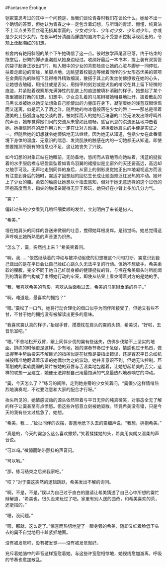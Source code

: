 #Fantasme Érotique

铠冢霙思考过的其中一个问题是，当我们谈论青春时我们在谈论什么。她给不出一个确切的答案，但她认为青春之中一定包含着幻想，与所谓的青涩、懵懂、纯真沾不上半点关系但丝毫无损其崇高的，少女对少年、少年对少女、少年对少年，亦或是少女对少女的，在夜半时分清醒而朦胧的脑海中会不受意识控制浮现而出的，令颊上泛起潮红的幻想。

校舍内有艳阳斜照的某个下午她确信了这一点。彼时放学声尾音已落，终于结束的拖堂后，纷繁的脚步退潮般从她身边经过。收纳好最后一本书本，提上装有双簧管的袋子起身正欲出门时，映入眼中的少女的背影险些让她的心脏与脚步一同停驻。扶着走廊边的窗缘，单脚点地，边眺望着校庭边等候着同伴的少女形态优美的颈项在金黄阳光的映照下显得格外精致细润，散搭于其上的发丝仿佛撩拨在她的心头，让她想去触碰，用指肚或是舌尖，用指甲的刻划或是犬齿的啃咬在其上留下轻微的痕迹，并紧贴着观察那充满弹性的肌肤上的痕迹被填补消融的样子。她想起了某个夜里被她打断的幻想。幻想中，少女总扎着的马尾辫被她粗暴地扯开，披着散乱的乌黑长发被她以她无法想象自己能使出的力量压在身下，凝望着她的浅蓝双眼惊慌而又迷离，似是沉入了酒之洋。随后她的吻冰雹般落在少女的唇上——那总是带着甜美的上扬弧度与她交谈的唇。被刺探而入的她的舌堵塞的口腔无法发出除哼鸣外的声音，她却觉得她们间的交流从未曾如此顺畅，感官讯息的洪流迅猛地冲击着她，她相信同样的反作用力也一定在让对方动摇，紧揪着她肩头的手便是实证之一。但随后她的幻想就令她懊恼地无法继续，因为她无从知道，包括少女在此番情境下身体的温度、无意识的喘息、发烫肌肤的触感在内的一切她都无从知道，即使想要推测所拥有的信息也不足，这让她丧失了兴致。

如今幻想的对象正站在她眼前，无防备地，悠闲而从容地背向她站着，浅蓝的挺拔着的水手服后襟与轻盈垂坠着如青鸟羽翼的裙摆似是比窗外的天还要高远，高远却又触手可及。无声地走到同伴的身后，从窗上的倒影发觉她正出神地凝视远方而没有注意到身后的她时，霙适才回想起的回忆生长成让她面颊泛红发热的冲动。她环上了少女的腰。柔软的触感让她想以十指去感知，但对于她无意选择的这个过低的环抱高度而言，指尖的触摸亲昵得无异于亵玩，她只好在小臂上多加几分力气。

“霙？”

偏转过头的少女看到几绺纤细柔顺的发丝，立刻明白了来者是何人。

“希美。”

埋在她肩头的同伴的唇送来微弱的吐息，搅得她耳根发痒。是错觉吗，她总觉得这声呼唤比她所熟悉的声音更为炽热。

“怎么了，霙，突然抱上来？”希美笑着问。

“啊，我……”依然继续着的冲动与被冲动驱使的幻想被这个问句打断，霙意识到自己做出的是在平日会让自己脸红心跳久久无法平复的行动。但她不想放手。希美柔软的腰腹，完全不同于她自己纤弱身躯的健康挺拔的背，与埋在希美肩头时所能闻到的清新香气构成了束缚她行动的牢笼，即使从结果上看束缚着对方的是她的手。

“我，我喜欢希美的背影，喜欢从后面看过去，希美的马尾辫垂落的样子。”

“啊，难道是，最喜欢的拥抱？”

“嗯。”霙松了一口气，她将行动合理化的借口似乎为同伴所接受了。但她又有些不甘，不甘于她的拥抱没有被解读出更多的意味。

“我喜欢霙认真的样子，”抬起手臂，摸摸枕在肩头的霙的头顶，希美说，“好啦，去音乐室吧。”

“嗯。”不舍地松开双臂，跟上同伴步伐的霙有些迷失，仿佛步伐踏不上坚实的地面，排练的时候更是这样。少有地，她的演奏节奏过于急促，情感也过于热烈，做出握拳手势后投来不解目光的指挥似是在犹豫是要指出错误，还是容忍平日总如机械般精准地翻译着乐谱的她偶尔为之的波动。她并非意识不到，但她无法控制。芦苇削成的柔软脆弱的簧片被她的双唇与舌温柔地包覆着，让她想起希美的舌尖，这样的联想一旦建立，她便无法抑制自己用最饱满的气息最热烈地奏响它的冲动。

“霙，今天怎么了？”练习的间隙，走到她身旁的少女笑着问，“霙很少这样情绪热烈地演奏呢，不过要注意和大家的配合才行呀。”

抬头所见的，她情感波动的源头依然带着与平日无异的纯真微笑，对事态全无了解的样子让霙甚至有点愤怒。但这些许怒意立刻被她驱散。毕竟希美没有错，只是今天的我有些太过焦急了，她想。

“希美，我……”扯扯同伴的衣摆，害羞地低下头去的霙细声说，“我想，拥抱希美。”

“真是的，今天的霙怎么这么喜欢撒娇。”笑着揉揉她的头，希美用爽朗又温柔的声音说。

“可以吗。”微弱而略带颤抖的声音问。

“可以哟。”

“那，练习结束之后来我家吧。”

“哎？”对于霙这突然的逻辑跳跃，希美发出不解的询问。

“啊，不是，不是，”误以为自己过于直白的邀请让希美猜透了自己心中所想的霙忙辩解道，“希美也，很久没来玩过了吧。家里有别人送的曲奇，和希美喜欢的茶，还挺搭的。”

“嗯，没问题。”

“嗯，那就，这么定了。”惊喜而热切地望了一眼身旁的希美，随即又红着脸低下头去的霙不自觉地用十趾紧抓地面。

没有被发觉吧，没有被发觉——没有被发觉就好。

充斥着她脑中的声音这样宽慰着她。与这些许宽慰相悖地，她视线愈加游离，呼吸的节奏也愈加散乱。












